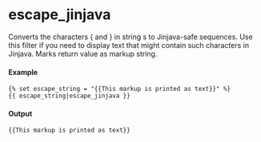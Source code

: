 # escape_jinjava
Converts the characters { and } in string s to Jinjava-safe sequences. Use this filter if you need to display text that might contain such characters in Jinjava. Marks return value as markup string.

#### Example
```jinja2
{% set escape_string = "{{This markup is printed as text}}" %}
{{ escape_string|escape_jinjava }}
```

#### Output
```jinja2
{{This markup is printed as text}}
```

